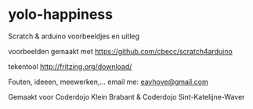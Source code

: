 # yolo-happiness

Scratch & arduino voorbeeldjes en uitleg

voorbeelden gemaakt met
https://github.com/cbecc/scratch4arduino

tekentool
http://fritzing.org/download/

Fouten, ideeen, meewerken,...
email me: eavhove@gmail.com

Gemaakt voor Coderdojo Klein Brabant & Coderdojo Sint-Katelijne-Waver
